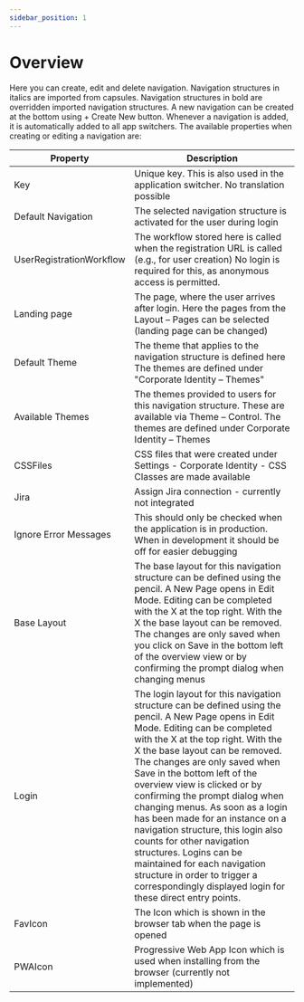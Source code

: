 ```yaml
---
sidebar_position: 1
---
```

# Overview

Here you can create, edit and delete navigation. Navigation structures in italics are imported from capsules. Navigation structures in bold are overridden imported navigation structures. A new navigation can be created at the bottom using + Create New button. Whenever a navigation is added, it is automatically added to all app switchers. The available properties when creating or editing a navigation are:

| Property | Description |
| --- | --- |
| Key | Unique key. This is also used in the application switcher. No translation possible |
| Default Navigation | The selected navigation structure is activated for the user during login |
| UserRegistrationWorkflow | The workflow stored here is called when the registration URL is called (e.g., for user creation) No login is required for this, as anonymous access is permitted. |
| Landing page | The page, where the user arrives after login. Here the pages from the Layout – Pages can be selected (landing page can be changed) |
| Default Theme | The theme that applies to the navigation structure is defined here The themes are defined under "Corporate Identity – Themes" |
| Available Themes | The themes provided to users for this navigation structure. These are available via Theme – Control. The themes are defined under Corporate Identity – Themes |
| CSSFiles | CSS files that were created under Settings - Corporate Identity - CSS Classes are made available |
| Jira | Assign Jira connection - currently not integrated |
| Ignore Error Messages | This should only be checked when the application is in production. When in development it should be off for easier debugging |
| Base Layout | The base layout for this navigation structure can be defined using the pencil. A New Page opens in Edit Mode. Editing can be completed with the X at the top right. With the X the base layout can be removed. The changes are only saved when you click on Save in the bottom left of the overview view or by confirming the prompt dialog when changing menus |
| Login | The login layout for this navigation structure can be defined using the pencil. A New Page opens in Edit Mode. Editing can be completed with the X at the top right. With the X the base layout can be removed. The changes are only saved when Save in the bottom left of the overview view is clicked or by confirming the prompt dialog when changing menus. As soon as a login has been made for an instance on a navigation structure, this login also counts for other navigation structures. Logins can be maintained for each navigation structure in order to trigger a correspondingly displayed login for these direct entry points. |
| FavIcon | The Icon which is shown in the browser tab when the page is opened |
| PWAIcon | Progressive Web App Icon which is used when installing from the browser (currently not implemented) |
